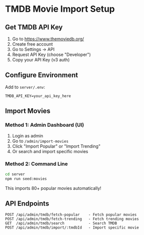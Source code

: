 # TMDB Movie Import Setup

## Get TMDB API Key

1. Go to https://www.themoviedb.org/
2. Create free account
3. Go to Settings → API
4. Request API Key (choose "Developer")
5. Copy your API Key (v3 auth)

## Configure Environment

Add to `server/.env`:
```
TMDB_API_KEY=your_api_key_here
```

## Import Movies

### Method 1: Admin Dashboard (UI)
1. Login as admin
2. Go to `/admin/import-movies`
3. Click "Import Popular" or "Import Trending"
4. Or search and import specific movies

### Method 2: Command Line
```bash
cd server
npm run seed:movies
```

This imports 80+ popular movies automatically!

## API Endpoints

```
POST /api/admin/tmdb/fetch-popular    - Fetch popular movies
POST /api/admin/tmdb/fetch-trending   - Fetch trending movies
GET  /api/admin/tmdb/search           - Search TMDB
POST /api/admin/tmdb/import/:tmdbId   - Import specific movie
```

